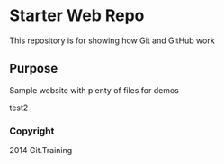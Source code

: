 # Starter Web Repo

This repository is for showing how Git and GitHub work

## Purpose

Sample website with plenty of files for demos

test2

### Copyright 

2014 Git.Training 